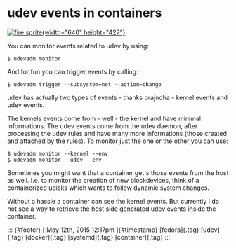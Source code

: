 udev events in containers
=========================

[![fire
sprite](https://c2.staticflickr.com/6/5204/5338475820_e72e898191_z.jpg){width="640"
height="427"}](https://www.flickr.com/photos/maxelman/5338475820 "fire sprite by Max Elman, auf Flickr")

You can monitor events related to udev by using:

    $ udevadm monitor

And for fun you can trigger events by calling:

    $ udevadm trigger --subsystem=net --action=change

udev has actually two types of events - thanks prajnoha - kernel events
and udev events.

The kernels events come from - well - the kernel and have minimal
informations. The udev events come from the udev daemon, after
processing the udev rules and have many more informations (those created
and attached by the rules). To monitor just the one or the other you can
use:

    $ udevadm monitor --kernel --env
    $ udevadm monitor --udev --env

Sometimes you might want that a container get's those events from the
host as well. I.e. to monitor the creation of new blockdevices, think of
a containerized udisks which wants to follow dynamic system changes.

Without a hassle a container can see the kernel events. But currently I
do not see a way to retrieve the host side generated udev events inside
the container.

::: {#footer}
[ May 12th, 2015 12:17pm ]{#timestamp} [fedora]{.tag} [udev]{.tag}
[docker]{.tag} [systemd]{.tag} [container]{.tag}
:::
